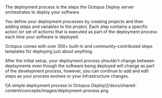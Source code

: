 The deployment process is the steps the Octopus Deploy server orchestrates to deploy your software.

You define your deployment processes by creating projects and then adding steps and variables to the project. Each step contains a specific action (or set of actions) that is executed as part of the deployment process each time your software is deployed.

Octopus comes with over 300+ built-in and community-contributed steps templates for deploying just about anything.

After the initial setup, your deployment process shouldn't change between deployments even though the software being deployed will change as part of the development process, however, you can continue to add and edit steps as your process evolves or your infrastructure changes.

![A simple deployment process in Octopus Deploy](/docs/shared-content/concepts/images/deployment-process.png
